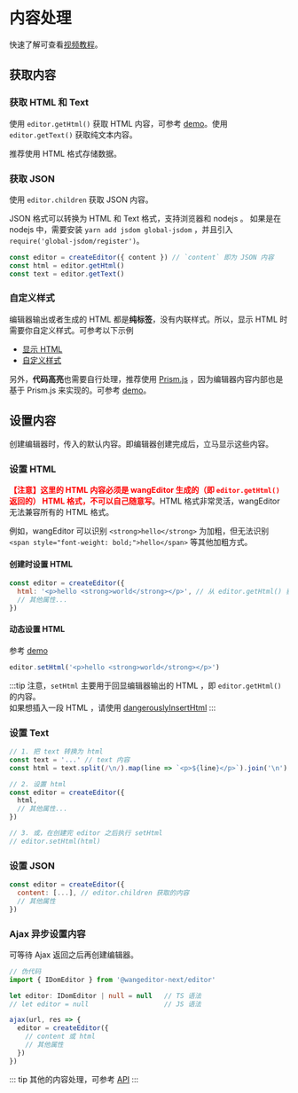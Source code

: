 # 内容处理

快速了解可查看[视频教程](./video-course.md)。

## 获取内容

### 获取 HTML 和 Text

使用 `editor.getHtml()` 获取 HTML 内容，可参考 [demo](https://cycleccc.github.io/docs/demo/get-html.html)。使用 `editor.getText()` 获取纯文本内容。

推荐使用 HTML 格式存储数据。

### 获取 JSON

使用 `editor.children` 获取 JSON 内容。

JSON 格式可以转换为 HTML 和 Text 格式，支持浏览器和 nodejs 。
如果是在 nodejs 中，需要安装 `yarn add jsdom global-jsdom` ，并且引入 `require('global-jsdom/register')`。

```js
const editor = createEditor({ content }) // `content` 即为 JSON 内容
const html = editor.getHtml()
const text = editor.getText()
```

### 自定义样式

编辑器输出或者生成的 HTML 都是**纯标签**，没有内联样式。所以，显示 HTML 时需要你自定义样式。可参考以下示例
- [显示 HTML](https://cycleccc.github.io/docs/demo/get-html.html)
- [自定义样式](https://cycleccc.github.io/docs/demo/css/view.css)

另外，**代码高亮**也需要自行处理，推荐使用 [Prism.js](https://prismjs.com/) ，因为编辑器内容内部也是基于 Prism.js 来实现的。可参考 [demo](https://cycleccc.github.io/docs/demo/code-highlight.html)。

## 设置内容

创建编辑器时，传入的默认内容。即编辑器创建完成后，立马显示这些内容。

### 设置 HTML

<b style="color: red;">【注意】这里的 HTML 内容必须是 wangEditor 生成的（即 `editor.getHtml()` 返回的） HTML 格式，不可以自己随意写</b>。HTML 格式非常灵活，wangEditor 无法兼容所有的 HTML 格式。

例如，wangEditor 可以识别 `<strong>hello</strong>` 为加粗，但无法识别 `<span style="font-weight: bold;">hello</span>` 等其他加粗方式。

#### 创建时设置 HTML

```js
const editor = createEditor({
  html: '<p>hello <strong>world</strong></p>', // 从 editor.getHtml() 获取的 html 内容
  // 其他属性...
})
```

#### 动态设置 HTML

参考 [demo](https://cycleccc.github.io/docs/demo/set-html.html)

```js
editor.setHtml('<p>hello <strong>world</strong></p>')
```

:::tip
注意，`setHtml` 主要用于回显编辑器输出的 HTML ，即 `editor.getHtml()` 的内容。<br>
如果想插入一段 HTML ，请使用 [dangerouslyInsertHtml](./API.md#dangerouslyinserthtml)
:::

### 设置 Text

```js
// 1. 把 text 转换为 html
const text = '...' // text 内容
const html = text.split(/\n/).map(line => `<p>${line}</p>`).join('\n')

// 2. 设置 html
const editor = createEditor({
  html,
  // 其他属性...
})

// 3. 或，在创建完 editor 之后执行 setHtml
// editor.setHtml(html)
```

### 设置 JSON

```js
const editor = createEditor({
  content: [...], // editor.children 获取的内容
  // 其他属性
})
```

### Ajax 异步设置内容

可等待 Ajax 返回之后再创建编辑器。

```ts
// 伪代码
import { IDomEditor } from '@wangeditor-next/editor'

let editor: IDomEditor | null = null   // TS 语法
// let editor = null                   // JS 语法

ajax(url, res => {
  editor = createEditor({
    // content 或 html
    // 其他属性
  })
})
```

::: tip
其他的内容处理，可参考 [API](./API.md)
:::
